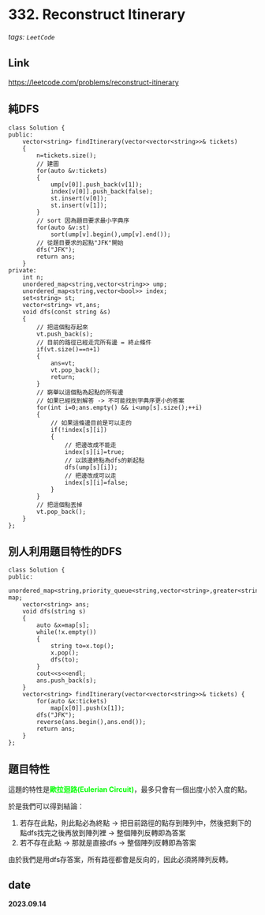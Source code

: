 # 332. Reconstruct Itinerary
###### tags: `LeetCode`
## **Link**
https://leetcode.com/problems/reconstruct-itinerary
## **純DFS**
```cpp=
class Solution {
public:
    vector<string> findItinerary(vector<vector<string>>& tickets) 
    {
        n=tickets.size();
        // 建圖
        for(auto &v:tickets)
        {
            ump[v[0]].push_back(v[1]);
            index[v[0]].push_back(false);
            st.insert(v[0]);
            st.insert(v[1]);
        }
        // sort 因為題目要求最小字典序
        for(auto &v:st)
            sort(ump[v].begin(),ump[v].end());
        // 從題目要求的起點"JFK"開始
        dfs("JFK");
        return ans;
    }
private:
    int n;
    unordered_map<string,vector<string>> ump;
    unordered_map<string,vector<bool>> index;
    set<string> st;
    vector<string> vt,ans;
    void dfs(const string &s)
    {
        // 把這個點存起來
        vt.push_back(s);
        // 目前的路徑已經走完所有邊 = 終止條件
        if(vt.size()==n+1)
        {
            ans=vt;
            vt.pop_back();
            return;
        }
        // 窮舉以這個點為起點的所有邊 
        // 如果已經找到解答 -> 不可能找到字典序更小的答案
        for(int i=0;ans.empty() && i<ump[s].size();++i)
        {
            // 如果這條邊目前是可以走的
            if(!index[s][i])
            {
                // 把邊改成不能走
                index[s][i]=true;
                // 以該邊終點為dfs的新起點
                dfs(ump[s][i]);
                // 把邊改成可以走
                index[s][i]=false;
            }
        }
        // 把這個點丟掉
        vt.pop_back();
    }
};
```
## **別人利用題目特性的DFS**
```cpp=
class Solution {
public:
    unordered_map<string,priority_queue<string,vector<string>,greater<string>>> map; 
    vector<string> ans;
    void dfs(string s)
    {
        auto &x=map[s];
        while(!x.empty())
        {
            string to=x.top();
            x.pop();
            dfs(to);
        }
        cout<<s<<endl;
        ans.push_back(s);
    }
    vector<string> findItinerary(vector<vector<string>>& tickets) {
        for(auto &x:tickets)
            map[x[0]].push(x[1]);
        dfs("JFK");
        reverse(ans.begin(),ans.end());
        return ans;
    }
};
```
## **題目特性**
這題的特性是<font color="#00ff00">**歐拉迴路(Eulerian Circuit)**</font>，最多只會有一個出度小於入度的點。

於是我們可以得到結論：
1. 若存在此點，則此點必為終點 -> 把目前路徑的點存到陣列中，然後把剩下的點dfs找完之後再放到陣列裡 -> 整個陣列反轉即為答案
3. 若不存在此點 -> 那就是直接dfs -> 整個陣列反轉即為答案

由於我們是用dfs存答案，所有路徑都會是反向的，因此必須將陣列反轉。
## date
**2023.09.14**
